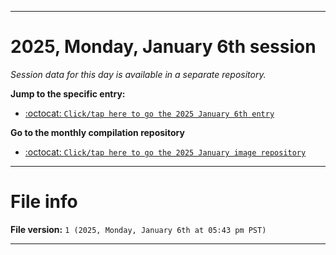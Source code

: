 
***

# 2025, Monday, January 6th session

_Session data for this day is available in a separate repository._

**Jump to the specific entry:**

- [:octocat: `Click/tap here to go the 2025 January 6th entry`](https://github.com/seanpm2001/SeansLifeArchive_Images_ModernSmurfsVillage_Y2025_V1/tree/SeansLifeArchive_ModernSmurfsVillage_Y2025_V1_Main-dev/2025/01_January/06/)

**Go to the monthly compilation repository**

- [:octocat: `Click/tap here to go the 2025 January image repository`](https://github.com/seanpm2001/SeansLifeArchive_Images_ModernSmurfsVillage_Y2025_V1/)

***

# File info

**File version:** `1 (2025, Monday, January 6th at 05:43 pm PST)`

***
